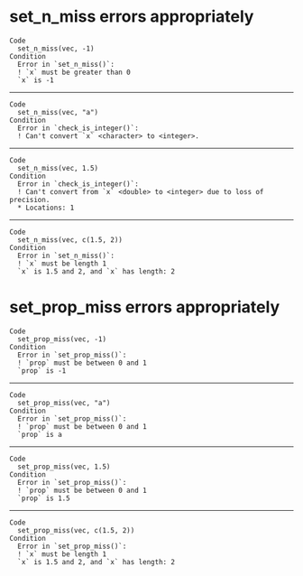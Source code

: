 # set_n_miss errors appropriately

    Code
      set_n_miss(vec, -1)
    Condition
      Error in `set_n_miss()`:
      ! `x` must be greater than 0
      `x` is -1

---

    Code
      set_n_miss(vec, "a")
    Condition
      Error in `check_is_integer()`:
      ! Can't convert `x` <character> to <integer>.

---

    Code
      set_n_miss(vec, 1.5)
    Condition
      Error in `check_is_integer()`:
      ! Can't convert from `x` <double> to <integer> due to loss of precision.
      * Locations: 1

---

    Code
      set_n_miss(vec, c(1.5, 2))
    Condition
      Error in `set_n_miss()`:
      ! `x` must be length 1
      `x` is 1.5 and 2, and `x` has length: 2

# set_prop_miss errors appropriately

    Code
      set_prop_miss(vec, -1)
    Condition
      Error in `set_prop_miss()`:
      ! `prop` must be between 0 and 1
      `prop` is -1

---

    Code
      set_prop_miss(vec, "a")
    Condition
      Error in `set_prop_miss()`:
      ! `prop` must be between 0 and 1
      `prop` is a

---

    Code
      set_prop_miss(vec, 1.5)
    Condition
      Error in `set_prop_miss()`:
      ! `prop` must be between 0 and 1
      `prop` is 1.5

---

    Code
      set_prop_miss(vec, c(1.5, 2))
    Condition
      Error in `set_prop_miss()`:
      ! `x` must be length 1
      `x` is 1.5 and 2, and `x` has length: 2

